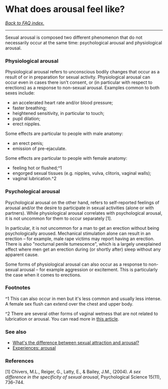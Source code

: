 # What does arousal feel like?

[*Back to FAQ index.*](https://github.com/MissTeapot/LGBT-Wikis/blob/main/github_wiki/asexuality/faq.md)

---

Sexual arousal is composed two different phenomenon that do not necessarily occur at the same time: psychological arousal and physiological arousal.

### Physiological arousal

Physiological arousal refers to unconscious bodily changes that occur as a result of or in preparation for sexual activity. Physiological arousal can occur even in cases there isn't consent, or (in particular with respect to erections) as a response to non-sexual arousal. Examples common to both sexes include:

* an accelerated heart rate and/or blood pressure;
* faster breathing;
* heightened sensitivity, in particular to touch;
* pupil dilation;
* erect nipples.

Some effects are particular to people with male anatomy:

* an erect penis;
* emission of pre-ejaculate.

Some effects are particular to people with female anatomy:

* feeling hot or flushed;^1
* engorged sexual tissues (e.g. nipples, vulva, clitoris, vaginal walls);
* vaginal lubrication.^2

### Psychological arousal

Psychological arousal on the other hand, refers to self-reported feelings of arousal and/or the desire to participate in sexual activities (alone or with partners). While physiological arousal correlates with psychological arousal, it is not uncommon for them to occur separately [1].

In particular, it is not uncommon for a man to get an erection without being psychologically aroused. Mechanical stimulation alone can result in an erection – for example, male rape victims may report having an erection. There is also "nocturnal penile tumescence", which is a largely unexplained effect where men get an erection during (or shortly after) sleep without any apparent cause.

Some forms of physiological arousal can also occur as a response to non-sexual arousal – for example aggression or excitement. This is particularly the case when it comes to erections.

### Footnotes

^1 This can also occur in men but it's less common and usually less intense. A female sex flush can extend over the chest and upper body.

^2 There are several other forms of vaginal wetness that are not related to lubrication or arousal. You can read more in [this article](https://www.healthline.com/health/womens-health/vaginal-wetness#6).

### See also

* [What's the difference between sexual attraction and arousal?](https://github.com/MissTeapot/LGBT-Wikis/blob/main/github_wiki/asexuality/faq/whats_the_difference_between_sexual_attraction_and_arousal.md)
* [Experiences: arousal](https://github.com/MissTeapot/LGBT-Wikis/blob/main/github_wiki/asexuality/experiences.md#wiki_arousal)

### References

[1] Chivers, M.L., Reiger, G., Latty, E., &amp; Bailey, J.M., (2004). *A sex difference in the specificity of sexual arousal*, Psychological Science 15(11), 736–744.